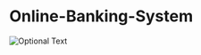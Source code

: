 # Online-Banking-System

<img src="/9Shreya/Online-Banking-System/blob/master/Bank-header.jpg" alt="Optional Text" style="max-width:100%;">
